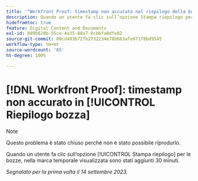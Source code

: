 ```yaml
---
title: '“Workfront Proof: timestamp non accurato nel riepilogo della bozza”'
description: Quando un utente fa clic sull’opzione Stampa riepilogo per le bozze, nella marca temporale visualizzata sono stati aggiunti 30 minuti.
hidefromtoc: true
feature: Digital Content and Documents
exl-id: 089b620b-55ce-4a35-88a7-0cb6fa0dfe82
source-git-commit: 80cd493b72fb2732234e78b683afe071f8bd9545
workflow-type: tm+mt
source-wordcount: '65'
ht-degree: 100%

---
```


# [!DNL Workfront Proof]: timestamp non accurato in [!UICONTROL Riepilogo bozza]

>[!NOTE]
>
>Questo problema è stato chiuso perché non è stato possibile riprodurlo.

Quando un utente fa clic sull’opzione [!UICONTROL Stampa riepilogo] per le bozze, nella marca temporale visualizzata sono stati aggiunti 30 minuti.

_Segnalato per la prima volta il 14 settembre 2023._
